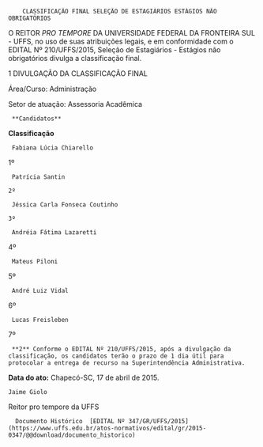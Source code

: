         CLASSIFICAÇÃO FINAL SELEÇÃO DE ESTAGIÁRIOS ESTÁGIOS NÃO OBRIGATÓRIOS  

O REITOR *PRO TEMPORE* DA UNIVERSIDADE FEDERAL DA FRONTEIRA SUL - UFFS, no uso de suas atribuições legais, e em conformidade com o EDITAL Nº 210/UFFS/2015, Seleção de Estagiários - Estágios não obrigatórios divulga a classificação final.

 1 DIVULGAÇÃO DA CLASSIFICAÇÃO FINAL

 Área/Curso: Administração

 Setor de atuação: Assessoria Acadêmica

     **Candidatos**

   **Classificação**

     Fabiana Lúcia Chiarello

   1º

     Patrícia Santin

    2º 

     Jéssica Carla Fonseca Coutinho

    3º 

     Andréia Fátima Lazaretti

   4º

     Mateus Piloni

   5º

     André Luiz Vidal

   6º

     Lucas Freisleben

   7º

     **2** Conforme o EDITAL Nº 210/UFFS/2015, após a divulgação da classificação, os candidatos terão o prazo de 1 dia útil para protocolar a entrega de recurso na Superintendência Administrativa.

  

   **Data do ato:** Chapecó-SC, 17 de abril de 2015.   
 

    Jaime Giolo   
 Reitor pro tempore da UFFS 

      Documento Histórico  [EDITAL Nº 347/GR/UFFS/2015](https://www.uffs.edu.br/atos-normativos/edital/gr/2015-0347/@@download/documento_historico)     
      